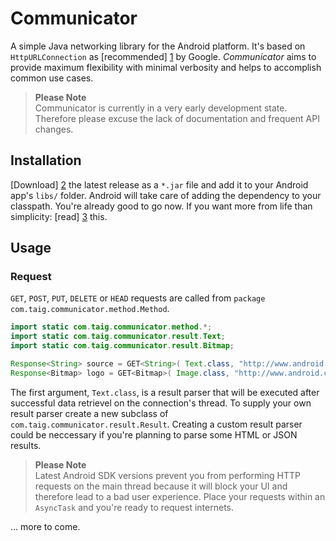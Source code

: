 Communicator
============

A simple Java networking library for the Android platform. It's based on `HttpURLConnection` as [recommended] [1] by
Google. *Communicator* aims to provide maximum flexibility with minimal verbosity and helps to accomplish common use cases.

> **Please Note**  
> Communicator is currently in a very early development state. Therefore please excuse the lack of documentation and
> frequent API changes.

Installation
------------

[Download] [2] the latest release as a `*.jar` file and add it to your Android app's `libs/` folder. Android will
take care of adding the dependency to your classpath. You're already good to go now. If you want more from life than
simplicity: [read] [3] this.

[1]: http://android-developers.blogspot.de/2011/09/androids-http-clients.html
[2]: https://github.com/Taig/Communicator/releases
[3]: http://tools.android.com/recent/dealingwithdependenciesinandroidprojects

Usage
-----

### Request

`GET`, `POST`, `PUT`, `DELETE` or `HEAD` requests are called from `package com.taig.communicator.method.Method`.

````java
import static com.taig.communicator.method.*;
import static com.taig.communicator.result.Text;
import static com.taig.communicator.result.Bitmap;

Response<String> source = GET<String>( Text.class, "http://www.android.com/" ).run();
Response<Bitmap> logo = GET<Bitmap>( Image.class, "http://www.android.com/images/logo.png" ).run();
````

The first argument, `Text.class`, is a result parser that will be executed after successful data retrievel on the
connection's thread. To supply your own result parser create a new subclass of `com.taig.communicator.result.Result`.
Creating a custom result parser could be neccessary if you're planning to parse some HTML or JSON results.

> **Please Note**  
> Latest Android SDK versions prevent you from performing HTTP requests on the main thread because it will block your
> UI and therefore lead to a bad user experience. Place your requests within an `AsyncTask` and you're ready to request
> internets.

... more to come.
